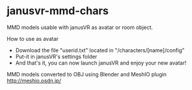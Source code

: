 # janusvr-mmd-chars
MMD models usable with janusVR as avatar or room object. 

How to use as avatar
- Download the file "userid.txt" located in "/characters/[name]/config"
- Put-it in janusVR's settings folder
- And that's it, you can now launch janusVR and enjoy your new avatar!

MMD models converted to OBJ using Blender and MeshIO plugin
http://meshio.osdn.jp/